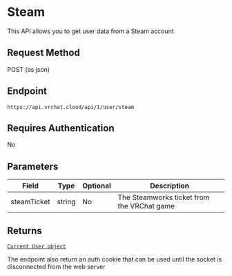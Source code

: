 # Steam

This API allows you to get user data from a Steam account

## Request Method
POST (as json)

## Endpoint
    https://api.vrchat.cloud/api/1/user/steam

## Requires Authentication
No

## Parameters

Field | Type | Optional | Description
------|------|----------|------------
steamTicket | string | No | The Steamworks ticket from the VRChat game

## Returns

[`Current User object`](Objects/User.md?id=current-user-object)

The endpoint also return an auth cookie that can be used until the socket is disconnected from the web server

